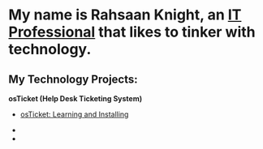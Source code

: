 <h1>My name is Rahsaan Knight, an <a href="https://www.linkedin.com">IT Professional</a> that likes to tinker with technology.</h1>

<h2>My Technology Projects:</h2>

<!--Table of Contents -->
<b>osTicket (Help Desk Ticketing System)</b>
  - [osTicket: Learning and Installing](https://github.com/mazeman222/osTicket-Learning-and-Installing)
  - 

  - 




